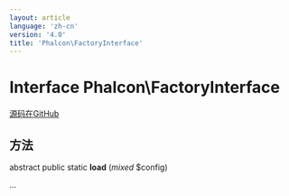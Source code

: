 ```yaml
---
layout: article
language: 'zh-cn'
version: '4.0'
title: 'Phalcon\FactoryInterface'
---
```

# Interface **Phalcon\FactoryInterface**

<a href="https://github.com/phalcon/cphalcon/tree/v4.0.0/phalcon/factoryinterface.zep" class="btn btn-default btn-sm">源码在GitHub</a>

## 方法

abstract public static **load** (*mixed* $config)

...